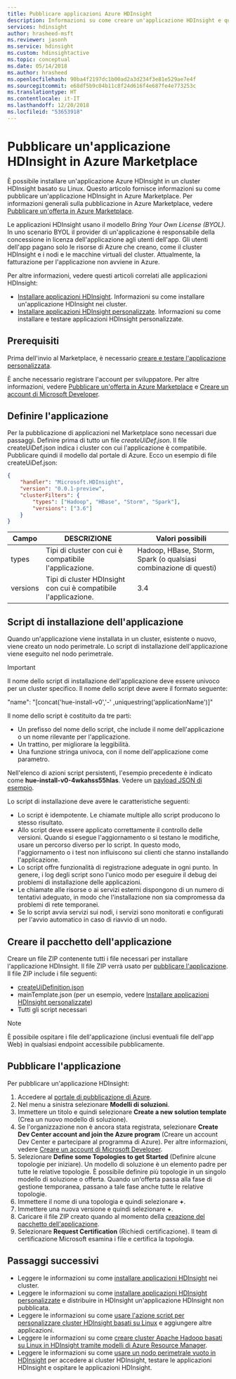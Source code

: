 ```yaml
---
title: Pubblicare applicazioni Azure HDInsight
description: Informazioni su come creare un'applicazione HDInsight e quindi pubblicarla in Azure Marketplace.
services: hdinsight
author: hrasheed-msft
ms.reviewer: jasonh
ms.service: hdinsight
ms.custom: hdinsightactive
ms.topic: conceptual
ms.date: 05/14/2018
ms.author: hrasheed
ms.openlocfilehash: 90ba4f2197dc1b00ad2a3d234f3e81e529ae7e4f
ms.sourcegitcommit: e68df5b9c04b11c8f24d616f4e687fe4e773253c
ms.translationtype: HT
ms.contentlocale: it-IT
ms.lasthandoff: 12/20/2018
ms.locfileid: "53653918"
---
```

# <a name="publish-an-hdinsight-application-in-the-azure-marketplace"></a>Pubblicare un'applicazione HDInsight in Azure Marketplace
È possibile installare un'applicazione Azure HDInsight in un cluster HDInsight basato su Linux. Questo articolo fornisce informazioni su come pubblicare un'applicazione HDInsight in Azure Marketplace. Per informazioni generali sulla pubblicazione in Azure Marketplace, vedere [Pubblicare un'offerta in Azure Marketplace](../marketplace/marketplace-publishers-guide.md).

Le applicazioni HDInsight usano il modello *Bring Your Own License (BYOL)*. In uno scenario BYOL il provider di un'applicazione è responsabile della concessione in licenza dell'applicazione agli utenti dell'app. Gli utenti dell'app pagano solo le risorse di Azure che creano, come il cluster HDInsight e i nodi e le macchine virtuali del cluster. Attualmente, la fatturazione per l'applicazione non avviene in Azure.

Per altre informazioni, vedere questi articoli correlati alle applicazioni HDInsight:

* [Installare applicazioni HDInsight](hdinsight-apps-install-applications.md). Informazioni su come installare un'applicazione HDInsight nei cluster.
* [Installare applicazioni HDInsight personalizzate](hdinsight-apps-install-custom-applications.md). Informazioni su come installare e testare applicazioni HDInsight personalizzate.

## <a name="prerequisites"></a>Prerequisiti
Prima dell'invio al Marketplace, è necessario [creare e testare l'applicazione personalizzata](hdinsight-apps-install-custom-applications.md).

È anche necessario registrare l'account per sviluppatore. Per altre informazioni, vedere [Pubblicare un'offerta in Azure Marketplace](../marketplace/marketplace-publishers-guide.md) e [Creare un account di Microsoft Developer](../marketplace/marketplace-publishers-guide.md).

## <a name="define-the-application"></a>Definire l'applicazione
Per la pubblicazione di applicazioni nel Marketplace sono necessari due passaggi. Definire prima di tutto un file *createUiDef.json*. Il file createUiDef.json indica i cluster con cui l'applicazione è compatibile. Pubblicare quindi il modello dal portale di Azure. Ecco un esempio di file createUiDef.json:

```json
{
    "handler": "Microsoft.HDInsight",
    "version": "0.0.1-preview",
    "clusterFilters": {
        "types": ["Hadoop", "HBase", "Storm", "Spark"],
        "versions": ["3.6"]
    }
}
```

| Campo | DESCRIZIONE | Valori possibili |
| --- | --- | --- |
| types |Tipi di cluster con cui è compatibile l'applicazione. |Hadoop, HBase, Storm, Spark (o qualsiasi combinazione di questi) |
| versions |Tipi di cluster HDInsight con cui è compatibile l'applicazione. |3.4 |

## <a name="application-installation-script"></a>Script di installazione dell'applicazione
Quando un'applicazione viene installata in un cluster, esistente o nuovo, viene creato un nodo perimetrale. Lo script di installazione dell'applicazione viene eseguito nel nodo perimetrale.

  > [!IMPORTANT]  
  > Il nome dello script di installazione dell'applicazione deve essere univoco per un cluster specifico. Il nome dello script deve avere il formato seguente:
  > 
  > "name": "[concat('hue-install-v0','-' ,uniquestring(‘applicationName')]"
  > 
  > Il nome dello script è costituito da tre parti:
  > 
  > * Un prefisso del nome dello script, che include il nome dell'applicazione o un nome rilevante per l'applicazione.
  > * Un trattino, per migliorare la leggibilità.
  > * Una funzione stringa univoca, con il nome dell'applicazione come parametro.
  > 
  > Nell'elenco di azioni script persistenti, l'esempio precedente è indicato come **hue-install-v0-4wkahss55hlas**. Vedere un [payload JSON di esempio](https://raw.githubusercontent.com/hdinsight/Iaas-Applications/master/Hue/azuredeploy.json).
  > 

Lo script di installazione deve avere le caratteristiche seguenti:
* Lo script è idempotente. Le chiamate multiple allo script producono lo stesso risultato.
* Allo script deve essere applicato correttamente il controllo delle versioni. Quando si esegue l'aggiornamento o si testano le modifiche, usare un percorso diverso per lo script. In questo modo, l'aggiornamento o i test non influiscono sui clienti che stanno installando l'applicazione. 
* Lo script offre funzionalità di registrazione adeguate in ogni punto. In genere, i log degli script sono l'unico modo per eseguire il debug dei problemi di installazione delle applicazioni.
* Le chiamate alle risorse o ai servizi esterni dispongono di un numero di tentativi adeguato, in modo che l'installazione non sia compromessa da problemi di rete temporanei.
* Se lo script avvia servizi sui nodi, i servizi sono monitorati e configurati per l'avvio automatico in caso di riavvio di un nodo.

## <a name="package-the-application"></a>Creare il pacchetto dell'applicazione
Creare un file ZIP contenente tutti i file necessari per installare l'applicazione HDInsight. Il file ZIP verrà usato per [pubblicare l'applicazione](#publish-application). Il file ZIP include i file seguenti:

* [createUiDefinition.json](#define-application)
* mainTemplate.json (per un esempio, vedere [Installare applicazioni HDInsight personalizzate](hdinsight-apps-install-custom-applications.md))
* Tutti gli script necessari

> [!NOTE]  
> È possibile ospitare i file dell'applicazione (inclusi eventuali file dell'app Web) in qualsiasi endpoint accessibile pubblicamente.

## <a name="publish-the-application"></a>Pubblicare l'applicazione
Per pubblicare un'applicazione HDInsight:

1. Accedere al [portale di pubblicazione di Azure](https://publish.windowsazure.com/).
2. Nel menu a sinistra selezionare **Modelli di soluzioni**.
3. Immettere un titolo e quindi selezionare **Create a new solution template** (Crea un nuovo modello di soluzione).
4. Se l'organizzazione non è ancora stata registrata, selezionare **Create Dev Center account and join the Azure program** (Creare un account Dev Center e partecipare al programma di Azure).  Per altre informazioni, vedere [Creare un account di Microsoft Developer](../marketplace/marketplace-publishers-guide.md).
5. Selezionare **Define some Topologies to get Started** (Definire alcune topologie per iniziare). Un modello di soluzione è un elemento padre per tutte le relative topologie. È possibile definire più topologie in un singolo modello di soluzione o offerta. Quando un'offerta passa alla fase di gestione temporanea, passano a tale fase anche tutte le relative topologie. 
6. Immettere il nome di una topologia e quindi selezionare **+**.
7. Immettere una nuova versione e quindi selezionare **+**.
8. Caricare il file ZIP creato quando al momento della [creazione del pacchetto dell'applicazione](#package-application).  
9. Selezionare **Request Certification** (Richiedi certificazione). Il team di certificazione Microsoft esamina i file e certifica la topologia.

## <a name="next-steps"></a>Passaggi successivi
* Leggere le informazioni su come [installare applicazioni HDInsight](hdinsight-apps-install-applications.md) nei cluster.
* Leggere le informazioni su come [installare applicazioni HDInsight personalizzate](hdinsight-apps-install-custom-applications.md) e distribuire in HDInsight un'applicazione HDInsight non pubblicata.
* Leggere le informazioni su come [usare l'azione script per personalizzare cluster HDInsight basati su Linux](hdinsight-hadoop-customize-cluster-linux.md) e aggiungere altre applicazioni. 
* Leggere le informazioni su come [creare cluster Apache Hadoop basati su Linux in HDInsight tramite modelli di Azure Resource Manager](hdinsight-hadoop-create-linux-clusters-arm-templates.md).
* Leggere le informazioni su come [usare un nodo perimetrale vuoto in HDInsight](hdinsight-apps-use-edge-node.md) per accedere ai cluster HDInsight, testare le applicazioni HDInsight e ospitare le applicazioni HDInsight.

